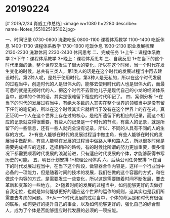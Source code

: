 # 20190224

[# 2019/2/24 肖威工作总结]
<image w=1080 h=2280 describe= name=Notes_1551025185102.jpg>

一、时间记录
0730-0800 洗漱吃饭
0800-1100 课程体系教学
1100-1400 吃饭休息
1400-1730 课程体系教学
1730-1930 吃饭休息
1930-2130 职业发展梳理
2130-2230 洗漱休闲
2230-2430 休闲思考
二、完成任务
1+上午：课程体系教学
2+下午：课程体系教学
3+晚上：课程体系思考
三、自我反思
1+在当下的这个时代里面的话，整个世界又发生了很大的变化，所以在这个时候，当一个时代在发生变化的时候，总共有三类人，第1类人的话是在这个时代的发展过程当中再去建设时代，第2种人呢，是处于使用时代，第3种人是无私的，所以在这个时代发展的过程当中，创造时代的人是很伟大的，能够去使用时代的人也是很伟大的，而最可悲的就是无视时代的人，把这个时代不去管他儿子是现代自己的小龙的经济体系当中，这样的个体的话，其实是很难留下相应的时代印记了。
四、案例分析
1+在当下的时代的发展过程当中，有绝大多数的人其实在整个世界的领域当中是没有留下任何的笔记的，所以在这个时候其实它就相当于没有在这个世界上的存在过，真正证明一个人在这个世界上存在过的核心，是他所遗留下的相应的记录，而这个相应的记录就变得很重要，有些人的记录是一个时代的节点，有些人的记录，就是所留下的一些信息，还有一些人就完全没有记录，所以，不同的人具有不同的人的生存的方式。
2+有些人能够在时代的发展过程当中做主角，有些人能够在时代的发展当中做配角，有些人能够在发展的过程当中做路人甲和路人乙，所以很多时候是需要完成相应的选择，选择相应的路线，有的时候比所谓的努力更加重要，很多情况下都需要顺着时代发展的浪潮前进，只有适应时代发展的个体，才能够获得书写历史的可能。
五、明日计划安排
1+梳理公司体系
六、后续公司任务安排
1+在当下的时代发展过程当中，在当下这个阶段，做容器合作内容是，这样一个行业当中必备的一项能力，但是随着时间的技术的发展，我们在做的这个容器的方式，和在做这个内容的方式，是需要发生一些变化，所以这是需要随着时间不断发展，要去革新和变革的一些地方。
2+随着时间的发展的过程当中，如何能够更好的去做好自我定位，也就是如何能够更好的适应这个世界的运作的规则，这其实也是我们所需要去考虑的问题。
3+从一个时代发展的过程当中，个体的命运是和时代有很强的联系，如何更好的提升自己的事业，以及如何能够更好的，强化自己的综合型人，成为了个体是否能够适应时代发展的必须的一项技能。
